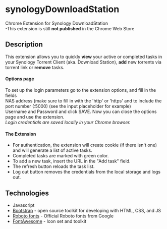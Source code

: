 # synologyDownloadStation

Chrome Extension for Synology DownloadStation  
-This extension is still **not published** in the Chrome Web Store

## Description

This extension allows you to quickly **view** your active or completed tasks in your Synology Torrent Client (aka. Download Station), **add** new torrents via torrent link or **remove** tasks.
#### Options page
To set up the login parameters go to the extension options, and fill in the fields  
NAS address (make sure to fill in with the 'http' or 'https' and to include the port number (:5000) (see the input placeholder for example)  
Username and Password and click SAVE. Now you can close the options page and use the extension.  
_Login credentials are saved locally in your Chrome browser._

#### The Extension
* For authentication, the extension will create cookie (if there isn't one) and will generate a list of active tasks.
* Completed tasks are marked with green color.
* To add a new task, insert the URL in the "Add task" field.
* The refresh button reloads the task list.
* Log out button removes the credentials from the local storage and logs out.

## Technologies

* Javascript
* [Bootstrap](https://getbootstrap.com/) - open source toolkit for developing with HTML, CSS, and JS
* [Roboto fonts](https://fonts.google.com/specimen/Roboto) - Official Roboto fonts from Google
* [FontAwesome](https://fontawesome.com/) - Icon set and toolkit
